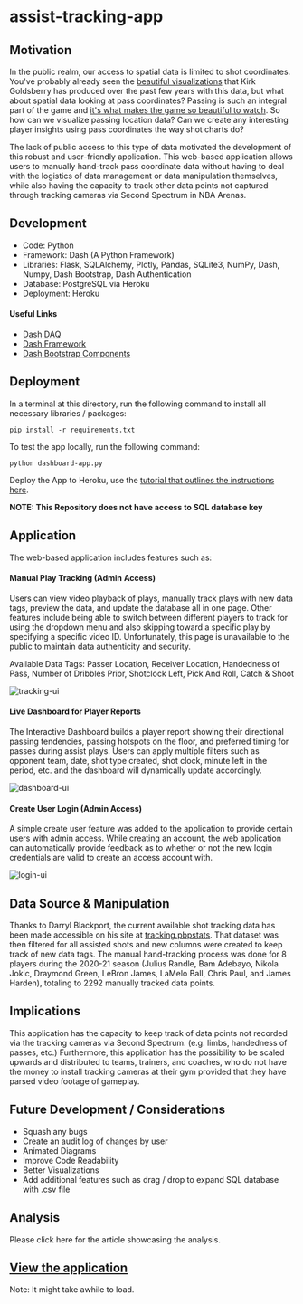# assist-tracking-app

## Motivation

In the public realm, our access to spatial data is limited to shot coordinates. You've probably already seen the [beautiful visualizations](https://www.instagram.com/kirkgoldsberry/?hl=en) that Kirk Goldsberry has produced over the past few years with this data, but what about spatial data looking at pass coordinates? Passing is such an integral part of the game and [it's what makes the game so beautiful to watch](https://www.youtube.com/watch?v=NsBGF1fjXvY&ab_channel=EvinGualberto). So how can we visualize passing location data? Can we create any interesting player insights using pass coordinates the way shot charts do?

The lack of public access to this type of data motivated the development of this robust and user-friendly application. This web-based application allows users to manually hand-track pass coordinate data without having to deal with the logistics of data management or data manipulation themselves, while also having the capacity to track other data points not captured through tracking cameras via Second Spectrum in NBA Arenas.

## Development

- Code: Python
- Framework: Dash (A Python Framework)
- Libraries: Flask, SQLAlchemy, Plotly, Pandas, SQLite3, NumPy, Dash, Numpy, Dash Bootstrap, Dash Authentication
- Database: PostgreSQL via Heroku
- Deployment: Heroku

#### Useful Links
- [Dash DAQ](https://dash.plotly.com/dash-daq)
- [Dash Framework](https://plotly.com/dash/)
- [Dash Bootstrap Components](https://dash-bootstrap-components.opensource.faculty.ai/)

## Deployment
In a terminal at this directory, run the following command to install all necessary libraries / packages:

```pip install -r requirements.txt```

To test the app locally, run the following command:

```python dashboard-app.py```

Deploy the App to Heroku, use the [tutorial that outlines the instructions here](https://drive.google.com/file/d/1kowjMGKN6rbxh9n-5q1cP3BkcZ2yOAvo/view).

**NOTE: This Repository does not have access to SQL database key**

## Application

The web-based application includes features such as:

#### Manual Play Tracking (Admin Access)
Users can view video playback of plays, manually track plays with new data tags, preview the data, and update the database all in one page. Other features include being able to switch between different players to track for using the dropdown menu and also skipping toward a specific play by specifying a specific video ID. Unfortunately, this page is unavailable to the public to maintain data authenticity and security.

Available Data Tags: Passer Location, Receiver Location, Handedness of Pass, Number of Dribbles Prior, Shotclock Left, Pick And Roll, Catch & Shoot

![tracking-ui](https://user-images.githubusercontent.com/65103724/163692808-90f4c48a-3e3b-4c8d-b4ca-1e19b0cd1792.png)

#### Live Dashboard for Player Reports
The Interactive Dashboard builds a player report showing their directional passing tendencies, passing hotspots on the floor, and preferred timing for passes during assist plays. Users can apply multiple filters such as opponent team, date, shot type created, shot clock, minute left in the period, etc. and the dashboard will dynamically update accordingly.

![dashboard-ui](https://user-images.githubusercontent.com/65103724/163692815-85a7d1e1-f601-417f-801c-277c355b471f.png)

#### Create User Login (Admin Access)
A simple create user feature was added to the application to provide certain users with admin access. While creating an account, the web application can automatically provide feedback as to whether or not the new login credentials are valid to create an access account with.

![login-ui](https://user-images.githubusercontent.com/65103724/163692813-f7f4f118-1137-4ca4-af5e-bd02189fdabc.gif)

###

## Data Source & Manipulation

Thanks to Darryl Blackport, the current available shot tracking data has been made accessible on his site at [tracking.pbpstats](tracking.pbpstats.com). That dataset was then filtered for all assisted shots and new columns were created to keep track of new data tags. The manual hand-tracking process was done for 8 players during the 2020-21 season (Julius Randle, Bam Adebayo, Nikola Jokic, Draymond Green, LeBron James, LaMelo Ball, Chris Paul, and James Harden), totaling to 2292 manually tracked data points.

## Implications
This application has the capacity to keep track of data points not recorded via the tracking cameras via Second Spectrum. (e.g. limbs, handedness of passes, etc.) Furthermore, this application has the possibility to be scaled upwards and distributed to teams, trainers, and coaches, who do not have the money to install tracking cameras at their gym provided that they have parsed video footage of gameplay.

## Future Development / Considerations
- Squash any bugs
- Create an audit log of changes by user
- Animated Diagrams
- Improve Code Readability
- Better Visualizations
- Add additional features such as drag / drop to expand SQL database with .csv file

## Analysis

Please click here for the article showcasing the analysis.

## [View the application](https://tracking-dashboard-app.herokuapp.com/home)

Note: It might take awhile to load.
